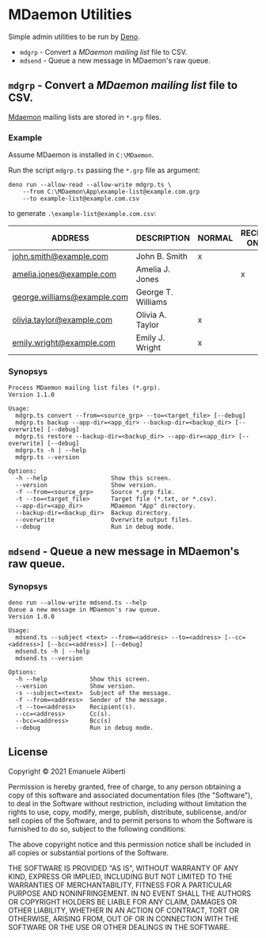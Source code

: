 # MDaemon Utilities

Simple admin utilities to be run by [Deno](https://deno.land).

- `mdgrp` - Convert a *MDaemon mailing list* file to CSV.
- `mdsend` - Queue a new message in MDaemon's raw queue.

## `mdgrp` - Convert a *MDaemon mailing list* file to CSV.

[Mdaemon](https://en.wikipedia.org/wiki/MDaemon)
mailing lists are stored in `*.grp` files.

### Example

Assume MDaemon is installed in `C:\MDaemon`.

Run the script `mdgrp.ts` passing the `*.grp` file as argument:

    deno run --allow-read --allow-write mdgrp.ts \
        --from C:\MDaemon\App\example-list@example.com.grp
        --to example-list@example.com.csv

to generate `.\example-list@example.com.csv`:

| ADDRESS                     | DESCRIPTION        | NORMAL | RECEIVE ONLY | SEND ONLY |
|-----------------------------|--------------------|--------|--------------|-----------|
| john.smith@example.com      | John B. Smith      | x      |              |           |
| amelia.jones@example.com    | Amelia J. Jones    |        | x            |           |
| george.williams@example.com | George T. Williams |        |              | x         |
| olivia.taylor@example.com   | Olivia A. Taylor   | x      |              |           |
| emily.wright@example.com    | Emily J. Wright    | x      |              |           |


### Synopsys

```
Process MDaemon mailing list files (*.grp).
Version 1.1.0

Usage:
  mdgrp.ts convert --from=<source_grp> --to=<target_file> [--debug]
  mdgrp.ts backup --app-dir=<app_dir> --backup-dir=<backup_dir> [--overwrite] [--debug] 
  mdgrp.ts restore --backup-dir=<backup_dir> --app-dir=<app_dir> [--overwrite] [--debug]
  mdgrp.ts -h | --help
  mdgrp.ts --version

Options:
  -h --help                  Show this screen.
  --version                  Show version.
  -f --from=<source_grp>     Source *.grp file.
  -t --to=<target_file>      Target file (*.txt, or *.csv).
  --app-dir=<app_dir>        MDaemon "App" directory.
  --backup-dir=<backup_dir>  Backup directory.
  --overwrite                Overwrite output files.
  --debug                    Run in debug mode.
```

## `mdsend` - Queue a new message in MDaemon's raw queue.

### Synopsys

```
deno run --allow-write mdsend.ts --help                                                                      
Queue a new message in MDaemon's raw queue.
Version 1.0.0

Usage:
  mdsend.ts --subject <text> --from=<address> --to=<address> [--cc=<address>] [--bcc=<address>] [--debug]
  mdsend.ts -h | --help
  mdsend.ts --version

Options:
  -h --help            Show this screen.
  --version            Show version.
  -s --subject=<text>  Subject of the message.
  -f --from=<address>  Sender of the message.
  -t --to=<address>    Recipient(s).
  --cc=<address>       Cc(s).
  --bcc=<address>      Bcc(s)
  --debug              Run in debug mode.
```

## License

Copyright &copy; 2021 Emanuele Aliberti

Permission is hereby granted, free of charge, to any person obtaining a
copy of this software and associated documentation files (the
"Software"), to deal in the Software without restriction, including
without limitation the rights to use, copy, modify, merge, publish,
distribute, sublicense, and/or sell copies of the Software, and to
permit persons to whom the Software is furnished to do so, subject to
the following conditions:

The above copyright notice and this permission notice shall be included
in all copies or substantial portions of the Software.

THE SOFTWARE IS PROVIDED "AS IS", WITHOUT WARRANTY OF ANY KIND, EXPRESS
OR IMPLIED, INCLUDING BUT NOT LIMITED TO THE WARRANTIES OF
MERCHANTABILITY, FITNESS FOR A PARTICULAR PURPOSE AND NONINFRINGEMENT.
IN NO EVENT SHALL THE AUTHORS OR COPYRIGHT HOLDERS BE LIABLE FOR ANY
CLAIM, DAMAGES OR OTHER LIABILITY, WHETHER IN AN ACTION OF CONTRACT,
TORT OR OTHERWISE, ARISING FROM, OUT OF OR IN CONNECTION WITH THE
SOFTWARE OR THE USE OR OTHER DEALINGS IN THE SOFTWARE.
